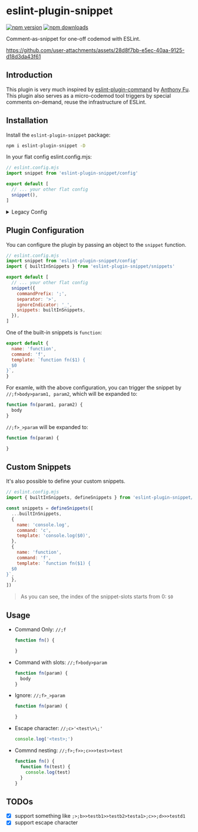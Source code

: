 # eslint-plugin-snippet
[![npm version][npm-version-src]][npm-version-href]
[![npm downloads][npm-downloads-src]][npm-downloads-href]

Comment-as-snippet for one-off codemod with ESLint.


https://github.com/user-attachments/assets/28d8f7bb-e5ec-40aa-9125-d18d3da43f61


## Introduction

This plugin is very much inspired by [eslint-plugin-command](https://github.com/antfu/eslint-plugin-command) by [Anthony Fu](https://github.com/antfu). This plugin also serves as a micro-codemod tool triggers by special comments on-demand, reuse the infrastructure of ESLint.

## Installation

Install the `eslint-plugin-snippet` package:

```bash
npm i eslint-plugin-snippet -D
```

In your flat config eslint.config.mjs:

```js
// eslint.config.mjs
import snippet from 'eslint-plugin-snippet/config'

export default [
  // ... your other flat config
  snippet(),
]
```

<details close>
  <summary>Legacy Config</summary>
  <p>While no longer supported, you may still use the legacy .eslintrc.js file:</p>

```js
// .eslintrc.js
module.exports = {
  plugins: [
    'snippet'
  ],
  rules: {
    'snippet/snippet': 'error',
  },
}
```
</details>

## Plugin Configuration

You can configure the plugin by passing an object to the `snippet` function.

```js
// eslint.config.mjs
import snippet from 'eslint-plugin-snippet/config'
import { builtInSnippets } from 'eslint-plugin-snippet/snippets'

export default [
  // ... your other flat config
  snippet({
    commandPrefix: ';',
    separator: '>',
    ignoreIndicator: '_',
    snippets: builtInSnippets,
  }),
]
```

One of the built-in snippets is `function`:

```js
export default {
  name: 'function',
  command: 'f',
  template: `function fn($1) {
  $0
}`,
}
```

For examle, with the above configuration, you can trigger the snippet by `//;f>body>param1, param2`, which will be expanded to:

```js
function fn(param1, param2) {
  body
}
```

`//;f>_>param` will be expanded to:

```js
function fn(param) {

}
```

## Custom Snippets

It's also possible to define your custom snippets.

```js
// eslint.config.mjs
import { builtInSnippets, defineSnippets } from 'eslint-plugin-snippet/snippets'

const snippets = defineSnippets([
  ...builtInSnippets,
  {
    name: 'console.log',
    command: 'c',
    template: 'console.log($0)',
  },
  {
    name: 'function',
    command: 'f',
    template: `function fn($1) {
  $0
}`,
  },
])
```

> As you can see, the index of the snippet-slots starts from 0: `$0`

## Usage

- Command Only: `//;f`
  ```js
  function fn() {

  }
  ```
- Command with slots: `//;f>body>param`
  ```js
  function fn(param) {
    body
  }
  ```
- Ignore: `//;f>_>param`
  ```js
  function fn(param) {

  }
  ```
- Escape character: `//;c>'<test\>\;'`
  ```js
  console.log('<test>;')
  ```
- Commnd nesting: `//;f>;f>>;c>>>test>>test`
  ```js
  function fn() {
    function fn(test) {
      console.log(test)
    }
  }
  ```

## TODOs
- [x] support something like `;>;b>>testb1>>testb2>testa1>;c>>;d>>>testd1`
- [x] support escape character

<!-- Badges -->

[npm-version-src]: https://img.shields.io/npm/v/eslint-plugin-snippet?style=flat&colorA=080f12&colorB=1fa669
[npm-version-href]: https://npmjs.com/package/eslint-plugin-snippet
[npm-downloads-src]: https://img.shields.io/npm/dm/eslint-plugin-snippet?style=flat&colorA=080f12&colorB=1fa669
[npm-downloads-href]: https://npmjs.com/package/eslint-plugin-snippet
